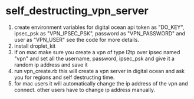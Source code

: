 # self_destructing_vpn_server
1. create environment variables for digital ocean api token as "DO_KEY", ipsec_psk as "VPN_IPSEC_PSK", password as "VPN_PASSWORD" and user as "VPN_USER" see the code for more details.
2. install droplet_kit
3. if on mac make sure you create a vpn of type l2tp over ipsec named "vpn" and set all the username, password, ipsec_psk and give it a random ip address and save it
4. run vpn_create.rb this will create a vpn server in digital ocean and ask you for regions and self destructing time.
5. for mac users it will automatically change the ip address of the vpn and connect. other users have to change ip address manually.
